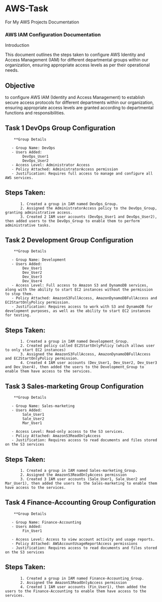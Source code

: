 # AWS-Task

For My AWS Projects Documentation

### AWS IAM Configuration Documentation

Introduction

This document outlines the steps taken to configure AWS Identity and Access Management (IAM) for different departmental groups within our organization, ensuring appropriate access levels as per their operational needs.

## Objective

to configure AWS IAM (Identity and Access Management) to establish secure access protocols for different departments within our organization, ensuring appropriate access levels are granted according to departmental functions and responsibilities.


## Task 1 DevOps Group Configuration
         
        **Group Details
 
       - Group Name: DevOps
       - Users Added:
            DevOps_User1
            DevOps_User2
       - Access Level: Administrator Access
       - Policy Attached: AdministratorAccess permission
       - Justification: Requires full access to manage and configure all AWS services.

 ## Steps Taken:

           1. Created a group in IAM named DevOps_Group.
           2. Assigned the AdministratorAccess policy to the DevOps_Group, granting administrative access.
           3. Created 2 IAM user accounts (DevOps_User1 and DevOps_User2), then added users to the DevOps_Group to enable them to perform administrative tasks.

## Task 2 Development Group Configuration
         
        **Group Details
 
       - Group Name: Development
       - Users Added:
            Dev_User1
            Dev_User2
            Dev_User3
            Dev_User4
       - Access Level: Full access to Amazon S3 and DynamoDB services, along with the ability to start EC2 instances without the permission to stop them.
       - Policy Attached: AmazonS3FullAccess, AmazonDynamoDBFullAccess and EC2StartOnlyPolicy permission.
       - Justification: Requires access to work with S3 and DynamoDB for development purposes, as well as the ability to start EC2 instances for testing.

 ## Steps Taken:

           1. Created a group in IAM named Development_Group.
           2. Created policy called EC2StartOnlyPolicy (which allows user to only start EC2 instances)
           3. Assigned the AmazonS3FullAccess, AmazonDynamoDBFullAccess and EC2StartOnlyPolicy permission.
           4. Created 4 IAM user accounts (Dev_User1, Dev_User2, Dev_User3 and Dev_User4), then added the users to the Development_Group to enable them have access to the services. 
          
           

## Task 3 Sales-marketing Group Configuration
         
        **Group Details
 
       - Group Name: Sales-marketing
       - Users Added:
            Sale_User1
            Sale_User2
            Mar_User1
            
       - Access Level: Read-only access to the S3 services.
       - Policy Attached: AmazonS3ReadOnlyAccess 
       - Justification: Requires access to read documents and files stored on the S3 services

 ## Steps Taken:

           1. Created a group in IAM named Sales-marketing_Group.
           2. Assigned the AmazonS3ReadOnlyAccess permission
           3. Created 3 IAM user accounts (Sale_User1, Sale_User2 and Mar_User1), then added the users to the Sales-marketing to enable them have access to the services. 


## Task 4 Finance-Accounting Group Configuration
         
        **Group Details
 
       - Group Name: Finance-Accounting
       - Users Added:
            Fin_User1
                        
       - Access Level: Access to view account activity and usage reports.
       - Policy Attached: AWSAccountUsageReportAccess permissions 
       - Justification: Requires access to read documents and files stored on the S3 services

 ## Steps Taken:

           1. Created a group in IAM named Finance-Accounting_Group.
           2. Assigned the AmazonS3ReadOnlyAccess permission
           4. Created 1 IAM user accounts (Fin_User1), then added the users to the Finance-Accounting to enable them have access to the services. 
          